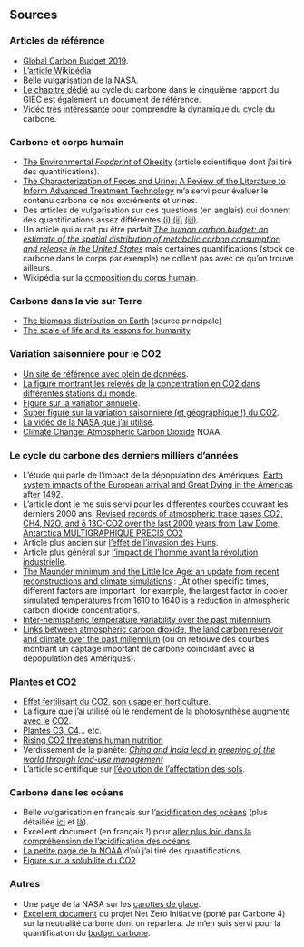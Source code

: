 ## Sources 

### Articles de référence

- [Global Carbon Budget 2019](https://www.earth-syst-sci-data.net/11/1783/2019/).
- [L’article Wikipédia](https://fr.wikipedia.org/wiki/Cycle_du_carbone)
- [Belle vulgarisation de la NASA](https://earthobservatory.nasa.gov/features/CarbonCycle).
- [Le chapitre dédié](https://www.ipcc.ch/site/assets/uploads/2018/02/WG1AR5_Chapter06_FINAL.pdf) au cycle du carbone dans le cinquième rapport du GIEC est également un document de référence.
- [Vidéo très intéressante](https://www.youtube.com/watch?v=dwVsD9CiokY) pour comprendre la dynamique du cycle du carbone.

### Carbone et corps humain

- [The Environmental _Foodprint_ of Obesity](https://onlinelibrary.wiley.com/doi/10.1002/oby.22657) (article scientifique dont j’ai tiré des quantifications).
- [The Characterization of Feces and Urine: A Review of the Literature to Inform Advanced Treatment Technology](https://www.ncbi.nlm.nih.gov/pmc/articles/PMC4500995/) m’a servi pour évaluer le contenu carbone de nos excréments et urines.
- Des articles de vulgarisation sur ces questions (en anglais) qui donnent des quantifications assez différentes [(i)](https://slate.com/news-and-politics/2009/08/are-you-heating-the-planet-when-you-breathe.html) [(ii)](https://www.mcgill.ca/oss/article/environment-quirky-science-you-asked/humans-and-animals-exhale-carbon-dioxide-every-breath-why-not-considered-be-problem-far-global) [(iii)](https://www.sciencefocus.com/planet-earth/how-much-does-human-breathing-contribute-to-climate-change/).
- Un article qui aurait pu être parfait _[The human carbon budget: an estimate of the spatial distribution of metabolic carbon consumption and release in the United States](https://link.springer.com/article/10.1007/s10533-009-9306-z)_ mais certaines quantifications (stock de carbone dans le corps par exemple) ne collent pas avec ce qu’on trouve ailleurs.
- Wikipédia sur la [composition du corps humain](https://en.wikipedia.org/wiki/Human_body).

### Carbone dans la vie sur Terre

- [The biomass distribution on Earth](https://www.pnas.org/content/115/25/6506) (source principale)
- [The scale of life and its lessons for humanity](https://www.pnas.org/content/115/25/6328)

### Variation saisonnière pour le CO2

- [Un site de référence avec plein de données](https://www.co2.earth/).
- [La figure montrant les relevés de la concentration en CO2 dans différentes stations du monde](https://scrippsco2.ucsd.edu/graphics_gallery/other_stations/global_stations_co2_concentration_trends.html).
- [Figure sur la variation annuelle](https://www.esrl.noaa.gov/gmd/ccgg/trends/weekly.html).
- [Super figure sur la variation saisonnière (et géographique !) du CO2](https://en.wikipedia.org/wiki/Carbon_dioxide_in_Earth%27s_atmosphere#/media/File:Global_distribution_of_Carbon_Dioxide.jpg).
- [La vidéo de la NASA que j’ai utilisé](https://svs.gsfc.nasa.gov/3947).
- [Climate Change: Atmospheric Carbon Dioxide](https://www.climate.gov/news-features/understanding-climate/climate-change-atmospheric-carbon-dioxide) NOAA.

### Le cycle du carbone des derniers milliers d’années

- L’étude qui parle de l’impact de la dépopulation des Amériques: [Earth system impacts of the European arrival and Great Dying in the Americas after 1492](https://www.sciencedirect.com/science/article/pii/S0277379118307261).
- L’article dont je me suis servi pour les différentes courbes couvrant les derniers 2000 ans: [Revised records of atmospheric trace gases CO2, CH4, N2O, and δ 13C-CO2 over the last 2000 years from Law Dome, Antarctica MULTIGRAPHIQUE PRECIS CO2](https://www.earth-syst-sci-data.net/11/473/2019/)
- Article plus ancien sur [l’effet de l’invasion des Huns](https://journals.sagepub.com/doi/abs/10.1177/0959683610386981).
- Article plus général sur [l’impact de l’homme avant la révolution industrielle](https://www.annualreviews.org/doi/pdf/10.1146/annurev-environ-032012-095147).
- [The Maunder minimum and the Little Ice Age: an update from recent reconstructions and climate simulations](https://www.swsc-journal.org/articles/swsc/abs/2017/01/swsc170014/swsc170014.html) : _At other specific times, different factors are important  for example, the largest factor in cooler simulated temperatures from 1610 to 1640 is a reduction in atmospheric carbon dioxide concentrations.
- [Inter-hemispheric temperature variability over the past millennium](https://www.nature.com/articles/nclimate2174).
- [Links between atmospheric carbon dioxide, the land carbon reservoir and climate over the past millennium](https://www.nature.com/articles/ngeo2422) (où on retrouve des courbes montrant un captage important de carbone coïncidant avec la dépopulation des Amériques).

### Plantes et CO2

- [Effet fertilisant du CO2](https://en.wikipedia.org/wiki/CO2_fertilization_effect), [son usage en horticulture](https://industrie.airliquide-benelux.com/belgique-luxembourg/creation-atmospheres-temperature-ambiante/dosage-co2-pur-horticulture-en-serre).
- [La figure que j’ai utilisé où le rendement de la photosynthèse augmente avec le](https://www.researchgate.net/publication/260392290_Crop_Responses_to_Elevated_Carbon_Dioxide/figures?lo=1) [CO2](https://en.wikipedia.org/wiki/CO2_fertilization_effect).
- [Plantes C3, C4](https://www.khanacademy.org/science/biology/photosynthesis-in-plants/photorespiration--c3-c4-cam-plants/a/c3-c4-and-cam-plants-agriculture)... etc.
- [Rising CO2 threatens human nutrition](https://www.ncbi.nlm.nih.gov/pmc/articles/PMC4810679/)
- Verdissement de la planète: _[China and India lead in greening of the world through land-use management](http://sites.bu.edu/cliveg/files/2019/02/Chen-NSUST-2019.pdf)_
- L’article scientifique sur [l’évolution de l’affectation des sols](https://www.mdpi.com/2073-445X/9/5/129).

### Carbone dans les océans

- Belle vulgarisation en français sur l’[acidification des océans](https://ocean-climate.org/?page_id=4538) (plus détaillée [ici](http://www.ocean-climate.org/wp-content/uploads/2016/11/161115_DIFFCO_FR_08.pdf) et [là](http://www.ocean-climate.org/wp-content/uploads/2015/11/151030_FichesInformation_FR_HD.pdf)).
- Excellent document (en français !) pour [aller plus loin dans la compréhension de l’acidification des océans](https://www.whoi.edu/wp-content/uploads/2019/04/OA_FAQs_FrenchPDF04_05_10_60805.pdf?fbclid=IwAR0ztAbHV4fzhJfSJFq7wcOyQm436bAGJs_jNgkf3rVEnCV_kmNjEE342fQ).
- [La petite page de la NOAA](https://www.pmel.noaa.gov/co2/file/carbon+chemistry++) d’où j’ai tiré des quantifications.
- [Figure sur la solubilité du CO2](https://en.wikipedia.org/wiki/Solubility_pump)

### Autres

- Une page de la NASA sur les [carottes de glace](https://climate.nasa.gov/news/2616/core-questions-an-introduction-to-ice-cores/).
- [Excellent document](http://www.carbone4.com/publication-referentiel-nzi/) du projet Net Zero Initiative (porté par Carbone 4) sur la neutralité carbone dont on reparlera. Je m’en suis servi pour la quantification du [budget carbone](https://fr.wikipedia.org/wiki/Budget_carbone).
